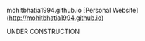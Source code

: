 mohitbhatia1994.github.io
[Personal Website] (http://mohitbhatia1994.github.io)

UNDER CONSTRUCTION
